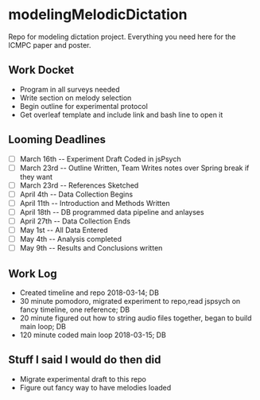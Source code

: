 # modelingMelodicDictation

Repo for modeling dictation project.
Everything you need here for the ICMPC paper and poster.

## Work Docket

* Program in all surveys needed
* Write section on melody selection
* Begin outline for experimental protocol 
* Get overleaf template and include link and bash line to open it

## Looming Deadlines

* [ ] March 16th -- Experiment Draft Coded in jsPsych
* [ ] March 23rd -- Outline Written, Team Writes notes over Spring break if they want
* [ ] March 23rd -- References Sketched
* [ ] April 4th -- Data Collection Begins
* [ ] April 11th -- Introduction and Methods Written
* [ ] April 18th -- DB programmed data pipeline and anlayses
* [ ] April 27th -- Data Collection Ends
* [ ] May 1st -- All Data Entered
* [ ] May 4th  -- Analysis completed 
* [ ] May 9th -- Results and Conclusions written

## Work Log
 
* Created timeline and repo 2018-03-14; DB
* 30 minute pomodoro, migrated experiment to repo,read jspsych on fancy timeline, one reference; DB
* 20 minute figured out how to string audio files together, began to build main loop; DB
* 120 minute coded main loop 2018-03-15; DB

## Stuff I said I would do then did

* Migrate experimental draft to this repo
* Figure out fancy way to have melodies loaded
